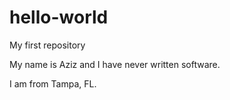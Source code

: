 # hello-world
My first repository

My name is Aziz and I have never written software.

I am from Tampa, FL.
